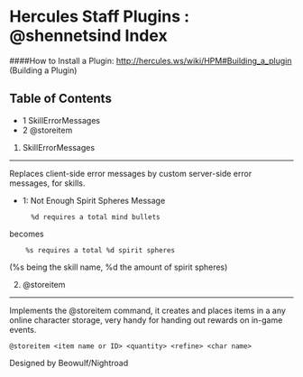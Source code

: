 Hercules Staff Plugins : @shennetsind Index
============
####How to Install a Plugin: http://hercules.ws/wiki/HPM#Building_a_plugin (Building a Plugin)

Table of Contents
---------
* 1 SkillErrorMessages
* 2 @storeitem

1. SkillErrorMessages
---------
Replaces client-side error messages by custom server-side error messages, for skills.

* 1: Not Enough Spirit Spheres Message

        %d requires a total mind bullets
becomes

        %s requires a total %d spirit spheres
(%s being the skill name, %d the amount of spirit spheres)

2. @storeitem
---------
Implements the @storeitem command, it creates and places items in a any online character storage, very handy for handing out rewards on in-game events.

    @storeitem <item name or ID> <quantity> <refine> <char name>

Designed by Beowulf/Nightroad
